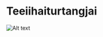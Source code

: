 # Teeiihaiturtangjai
![Alt text]([https://url/to/img.png](https://encrypted-tbn0.gstatic.com/images?q=tbn:ANd9GcSjjzcfS3eNvxDaxDmbzcoN_QDvaLrQsq23Xg&s))
